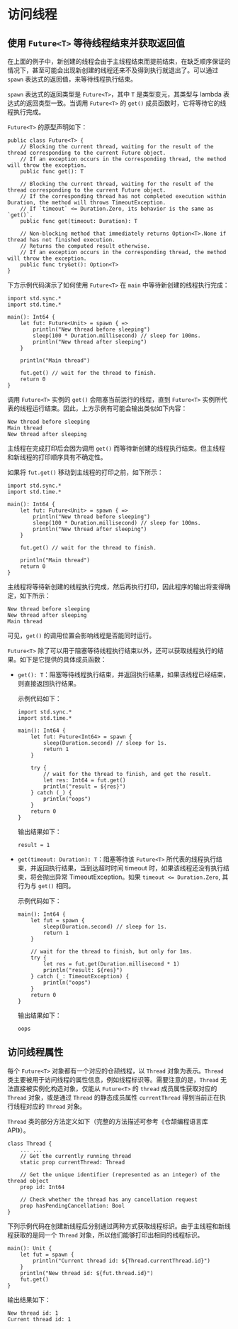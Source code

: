 # 访问线程

## 使用 `Future<T>` 等待线程结束并获取返回值

在上面的例子中，新创建的线程会由于主线程结束而提前结束，在缺乏顺序保证的情况下，甚至可能会出现新创建的线程还来不及得到执行就退出了。可以通过 `spawn` 表达式的返回值，来等待线程执行结束。

`spawn` 表达式的返回类型是 `Future<T>`，其中 `T` 是类型变元，其类型与 lambda 表达式的返回类型一致。当调用 `Future<T>` 的 `get()` 成员函数时，它将等待它的线程执行完成。

`Future<T>` 的原型声明如下：

```cangjie
public class Future<T> {
    // Blocking the current thread, waiting for the result of the thread corresponding to the current Future object.
    // If an exception occurs in the corresponding thread, the method will throw the exception.
    public func get(): T

    // Blocking the current thread, waiting for the result of the thread corresponding to the current Future object.
    // If the corresponding thread has not completed execution within Duration, the method will throws TimeoutException.
    // If `timeout` <= Duration.Zero, its behavior is the same as `get()`.
    public func get(timeout: Duration): T

    // Non-blocking method that immediately returns Option<T>.None if thread has not finished execution.
    // Returns the computed result otherwise.
    // If an exception occurs in the corresponding thread, the method will throw the exception.
    public func tryGet(): Option<T>
}
```

下方示例代码演示了如何使用 `Future<T>` 在 `main` 中等待新创建的线程执行完成：

```cangjie
import std.sync.*
import std.time.*

main(): Int64 {
    let fut: Future<Unit> = spawn { =>
        println("New thread before sleeping")
        sleep(100 * Duration.millisecond) // sleep for 100ms.
        println("New thread after sleeping")
    }

    println("Main thread")

    fut.get() // wait for the thread to finish.
    return 0
}
```

调用 `Future<T>` 实例的 `get()` 会阻塞当前运行的线程，直到 `Future<T>` 实例所代表的线程运行结束。因此，上方示例有可能会输出类似如下内容：

```text
New thread before sleeping
Main thread
New thread after sleeping
```

主线程在完成打印后会因为调用 `get()` 而等待新创建的线程执行结束。但主线程和新线程的打印顺序具有不确定性。

如果将 `fut.get()` 移动到主线程的打印之前，如下所示：

<!-- verify -->

```cangjie
import std.sync.*
import std.time.*

main(): Int64 {
    let fut: Future<Unit> = spawn { =>
        println("New thread before sleeping")
        sleep(100 * Duration.millisecond) // sleep for 100ms.
        println("New thread after sleeping")
    }

    fut.get() // wait for the thread to finish.

    println("Main thread")
    return 0
}
```

主线程将等待新创建的线程执行完成，然后再执行打印，因此程序的输出将变得确定，如下所示：

```text
New thread before sleeping
New thread after sleeping
Main thread
```

可见，`get()` 的调用位置会影响线程是否能同时运行。

`Future<T>` 除了可以用于阻塞等待线程执行结束以外，还可以获取线程执行的结果。如下是它提供的具体成员函数：

- `get(): T`：阻塞等待线程执行结束，并返回执行结果，如果该线程已经结束，则直接返回执行结果。

    示例代码如下：

    <!-- verify -->

    ```cangjie
    import std.sync.*
    import std.time.*

    main(): Int64 {
        let fut: Future<Int64> = spawn {
            sleep(Duration.second) // sleep for 1s.
            return 1
        }

        try {
            // wait for the thread to finish, and get the result.
            let res: Int64 = fut.get()
            println("result = ${res}")
        } catch (_) {
            println("oops")
        }
        return 0
    }
    ```

    输出结果如下：

    ```text
    result = 1
    ```

- `get(timeout: Duration): T`：阻塞等待该 `Future<T>` 所代表的线程执行结束，并返回执行结果，当到达超时时间 timeout 时，如果该线程还没有执行结束，将会抛出异常 TimeoutException。如果 `timeout <= Duration.Zero`, 其行为与 `get()` 相同。

    示例代码如下：

    <!-- verify -->

    ```cangjie
    main(): Int64 {
        let fut = spawn {
            sleep(Duration.second) // sleep for 1s.
            return 1
        }

        // wait for the thread to finish, but only for 1ms.
        try {
            let res = fut.get(Duration.millisecond * 1)
            println("result: ${res}")
        } catch (_: TimeoutException) {
            println("oops")
        }
        return 0
    }

    ```

    输出结果如下：

    ```text
    oops
    ```

## 访问线程属性

每个 `Future<T>` 对象都有一个对应的仓颉线程，以 `Thread` 对象为表示。`Thread` 类主要被用于访问线程的属性信息，例如线程标识等。需要注意的是，`Thread` 无法直接被实例化构造对象，仅能从 `Future<T>` 的 `thread` 成员属性获取对应的 `Thread` 对象，或是通过 `Thread` 的静态成员属性 `currentThread` 得到当前正在执行线程对应的 `Thread` 对象。

`Thread` 类的部分方法定义如下（完整的方法描述可参考《仓颉编程语言库 API》）。

```cangjie
class Thread {
    ... ...
    // Get the currently running thread
    static prop currentThread: Thread

    // Get the unique identifier (represented as an integer) of the thread object
    prop id: Int64

    // Check whether the thread has any cancellation request
    prop hasPendingCancellation: Bool
}
```

下列示例代码在创建新线程后分别通过两种方式获取线程标识。由于主线程和新线程获取的是同一个 `Thread` 对象，所以他们能够打印出相同的线程标识。

```cangjie
main(): Unit {
    let fut = spawn {
        println("Current thread id: ${Thread.currentThread.id}")
    }
    println("New thread id: ${fut.thread.id}")
    fut.get()
}
```

输出结果如下：

```text
New thread id: 1
Current thread id: 1
```
